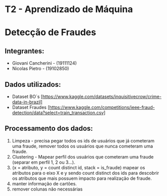 # T2 - Aprendizado de Máquina
# Detecção de Fraudes

## Integrantes:
- Giovani Cancherini - (19111124)
- Nicolas Pietro - (19102850)

## Dados utilizados:
- Dataset BO`s    [https://www.kaggle.com/datasets/inquisitivecrow/crime-data-in-brazil]
- Dataset Fraudes [https://www.kaggle.com/competitions/ieee-fraud-detection/data?select=train_transaction.csv]

## Processamento dos dados:
1. Limpeza - precisa pegar todos os ids de usuários que já cometeram uma fraude, remover todos os usuários que nunca cometeram uma fraude.
2. Clustering - Mapear perfil dos usuários que cometeram uma fraude (separar em perfil 1, 2 ou 3...).
3. (x = atributo, y = count distinct id, stack = is_fraude) mapear os atributos para o eixo X e y sendo count distinct dos ids para descobrir os atributos que mais possuem impacto para realização de fraude.
4. manter informação de cartões.
5. remover colunas não necessárias




